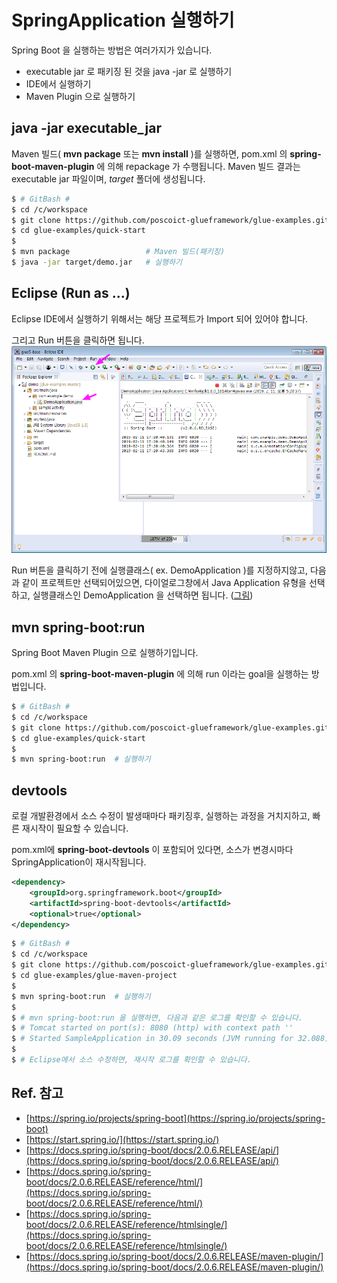 # SpringApplication 실행하기

Spring Boot 을 실행하는 방법은 여러가지가 있습니다.

* executable jar 로 패키징 된 것을 java -jar 로 실행하기
* IDE에서 실행하기
* Maven Plugin 으로 실행하기

## <a name="running_as_a_packaged_application"></a>java -jar executable_jar

Maven 빌드( **mvn package** 또는 **mvn install** )를 실행하면, pom.xml 의 **spring-boot-maven-plugin** 에 의해 repackage 가 수행됩니다.
Maven 빌드 결과는 executable jar 파일이며, *target* 폴더에 생성됩니다.  

```bash
$ # GitBash #
$ cd /c/workspace
$ git clone https://github.com/poscoict-glueframework/glue-examples.git
$ cd glue-examples/quick-start
$ 
$ mvn package                 # Maven 빌드(패키징)
$ java -jar target/demo.jar   # 실행하기
```

## <a name="running_from_ide"></a>Eclipse (Run as ...)

Eclipse IDE에서 실행하기 위해서는 해당 프로젝트가 Import 되어 있어야 합니다. 

그리고 Run 버튼을 클릭하면 됩니다.
![Image](../../images/eclipse_run_button.png)

Run 버튼을 클릭하기 전에 실행클래스( ex. DemoApplication )를 지정하지않고, 다음과 같이 프로젝트만 선택되어있으면, 
다이얼로그창에서 Java Application 유형을 선택하고, 실행클래스인 DemoApplication 을 선택하면 됩니다. ([그림](../../images/eclipse_run_button_select.png)) 

## mvn spring-boot:run

Spring Boot Maven Plugin 으로 실행하기입니다.

pom.xml 의 **spring-boot-maven-plugin** 에 의해 run 이라는 goal을 실행하는 방법입니다.  

```bash
$ # GitBash #
$ cd /c/workspace
$ git clone https://github.com/poscoict-glueframework/glue-examples.git
$ cd glue-examples/quick-start
$ 
$ mvn spring-boot:run  # 실행하기
```

## devtools

로컬 개발환경에서 소스 수정이 발생때마다 패키징후, 실행하는 과정을 거치지하고, 
빠른 재시작이 필요할 수 있습니다. 

pom.xml에 **spring-boot-devtools** 이 포함되어 있다면, 소스가 변경시마다 SpringApplication이 재시작됩니다.   

```xml
<dependency>
    <groupId>org.springframework.boot</groupId>
    <artifactId>spring-boot-devtools</artifactId>
    <optional>true</optional>
</dependency>
```

```bash
$ # GitBash #
$ cd /c/workspace
$ git clone https://github.com/poscoict-glueframework/glue-examples.git
$ cd glue-examples/glue-maven-project
$ 
$ mvn spring-boot:run  # 실행하기
$ 
$ # mvn spring-boot:run 을 실행하면, 다음과 같은 로그를 확인할 수 있습니다. 
$ # Tomcat started on port(s): 8080 (http) with context path ''
$ # Started SampleApplication in 30.09 seconds (JVM running for 32.088)
$ 
$ # Eclipse에서 소스 수정하면, 재시작 로그를 확인할 수 있습니다. 
```

## Ref. 참고

* [https://spring.io/projects/spring-boot](https://spring.io/projects/spring-boot)
* [https://start.spring.io/](https://start.spring.io/)
* [https://docs.spring.io/spring-boot/docs/2.0.6.RELEASE/api/](https://docs.spring.io/spring-boot/docs/2.0.6.RELEASE/api/)
* [https://docs.spring.io/spring-boot/docs/2.0.6.RELEASE/reference/html/](https://docs.spring.io/spring-boot/docs/2.0.6.RELEASE/reference/html/)
* [https://docs.spring.io/spring-boot/docs/2.0.6.RELEASE/reference/htmlsingle/](https://docs.spring.io/spring-boot/docs/2.0.6.RELEASE/reference/htmlsingle/)
* [https://docs.spring.io/spring-boot/docs/2.0.6.RELEASE/maven-plugin/](https://docs.spring.io/spring-boot/docs/2.0.6.RELEASE/maven-plugin/)